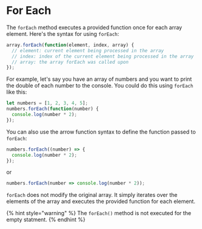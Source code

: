 # For Each

The `forEach` method executes a provided function once for each array element. Here's the syntax for using `forEach`:

```javascript
array.forEach(function(element, index, array) {
  // element: current element being processed in the array
  // index: index of the current element being processed in the array
  // array: the array forEach was called upon
});
```


For example, let's say you have an array of numbers and you want to print the double of each number to the console. You could do this using `forEach` like this:

```typescript
let numbers = [1, 2, 3, 4, 5];
numbers.forEach(function(number) {
  console.log(number * 2);
});
```

You can also use the arrow function syntax to define the function passed to `forEach`:

```typescript
numbers.forEach((number) => {
  console.log(number * 2);
});
```

or

```typescript
numbers.forEach(number => console.log(number * 2));
```

&#x20;`forEach` does not modify the original array. It simply iterates over the elements of the array and executes the provided function for each element.

{% hint style="warning" %}
The `forEach()` method is not executed for the empty statment.
{% endhint %}
